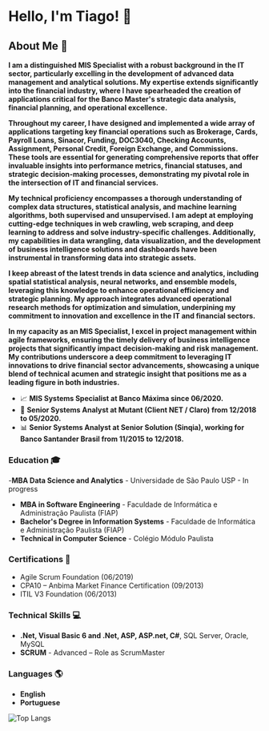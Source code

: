 # Hello, I'm Tiago! 👋

## About Me 🚀

**I am a distinguished MIS Specialist with a robust background in the IT sector, particularly excelling in the development of advanced data management and analytical solutions. My expertise extends significantly into the financial industry, where I have spearheaded the creation of applications critical for the Banco Master's strategic data analysis, financial planning, and operational excellence.**

**Throughout my career, I have designed and implemented a wide array of applications targeting key financial operations such as Brokerage, Cards, Payroll Loans, Sinacor, Funding, DOC3040, Checking Accounts, Assignment, Personal Credit, Foreign Exchange, and Commissions. These tools are essential for generating comprehensive reports that offer invaluable insights into performance metrics, financial statuses, and strategic decision-making processes, demonstrating my pivotal role in the intersection of IT and financial services.**

**My technical proficiency encompasses a thorough understanding of complex data structures, statistical analysis, and machine learning algorithms, both supervised and unsupervised. I am adept at employing cutting-edge techniques in web crawling, web scraping, and deep learning to address and solve industry-specific challenges. Additionally, my capabilities in data wrangling, data visualization, and the development of business intelligence solutions and dashboards have been instrumental in transforming data into strategic assets.**

**I keep abreast of the latest trends in data science and analytics, including spatial statistical analysis, neural networks, and ensemble models, leveraging this knowledge to enhance operational efficiency and strategic planning. My approach integrates advanced operational research methods for optimization and simulation, underpining my commitment to innovation and excellence in the IT and financial sectors.**

**In my capacity as an MIS Specialist, I excel in project management within agile frameworks, ensuring the timely delivery of business intelligence projects that significantly impact decision-making and risk management. My contributions underscore a deep commitment to leveraging IT innovations to drive financial sector advancements, showcasing a unique blend of technical acumen and strategic insight that positions me as a leading figure in both industries.**

- 📈 **MIS Systems Specialist at Banco Máxima since 06/2020.**
- 💼 **Senior Systems Analyst at Mutant (Client NET / Claro) from 12/2018 to 05/2020.**
- 📊 **Senior Systems Analyst at Senior Solution (Sinqia), working for Banco Santander Brasil from 11/2015 to 12/2018.**

### Education 🎓

-**MBA Data Science and Analytics** - Universidade de São Paulo USP - In progress
- **MBA in Software Engineering** - Faculdade de Informática e Administração Paulista (FIAP) 
- **Bachelor's Degree in Information Systems** - Faculdade de Informática e Administração Paulista (FIAP)
- **Technical in Computer Science** - Colégio Módulo Paulista

### Certifications 🏅

- Agile Scrum Foundation (06/2019)
- CPA10 – Anbima Market Finance Certification (09/2013)
- ITIL V3 Foundation (06/2013)

### Technical Skills 💻

- **.Net, Visual Basic 6 and .Net, ASP, ASP.net, C#**, SQL Server, Oracle, MySQL
- **SCRUM** - Advanced – Role as ScrumMaster

### Languages 🌎

- **English**
- **Portuguese**

![Top Langs](https://github-readme-stats.vercel.app/api/top-langs/?username=tiagopsilv&layout=compact&theme=radical)
